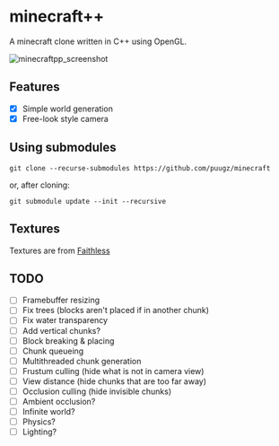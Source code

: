 # minecraft++

A minecraft clone written in C++ using OpenGL.

![minecraftpp_screenshot](https://github.com/puugz/minecraft/assets/33222334/6441d066-692b-481e-a1b3-9e5a391cc4e1)

## Features
- [x] Simple world generation
- [x] Free-look style camera

## Using submodules
```
git clone --recurse-submodules https://github.com/puugz/minecraft
```
or, after cloning:
```
git submodule update --init --recursive
```

## Textures
Textures are from [Faithless](https://www.curseforge.com/minecraft/texture-packs/faithless)

## TODO
- [ ] Framebuffer resizing
- [ ] Fix trees (blocks aren't placed if in another chunk)
- [ ] Fix water transparency
- [ ] Add vertical chunks?
- [ ] Block breaking & placing
- [ ] Chunk queueing
- [ ] Multithreaded chunk generation
- [ ] Frustum culling (hide what is not in camera view)
- [ ] View distance (hide chunks that are too far away)
- [ ] Occlusion culling (hide invisible chunks)
- [ ] Ambient occlusion?
- [ ] Infinite world?
- [ ] Physics?
- [ ] Lighting?
